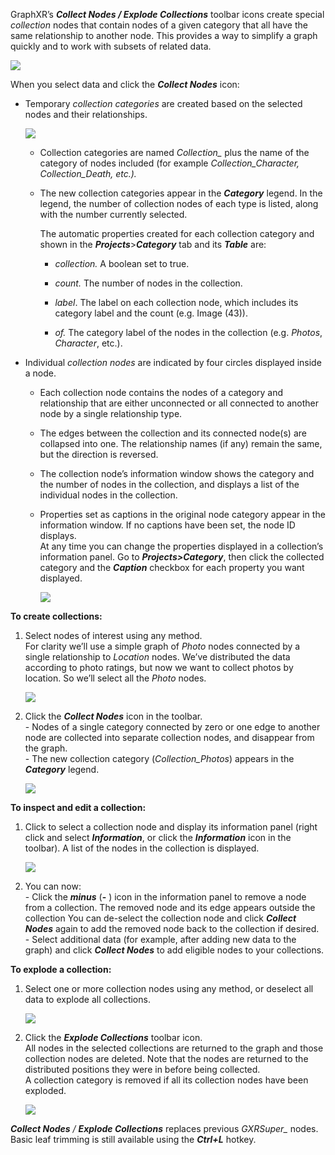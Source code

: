 GraphXR’s _**Collect Nodes / Explode Collections**_ toolbar icons create special _collection_ nodes that contain nodes of a given category that all have the same relationship to another node. This provides a way to simplify a graph quickly and to work with subsets of related data.

![](https://kineviz.atlassian.net/wiki/download/attachments/1719536902/04_04_07_Collections.png?api=v2)

When you select data and click the _**Collect Nodes**_ icon:

*   Temporary _collection categories_ are created based on the selected nodes and their relationships.
    
    ![](https://kineviz.atlassian.net/wiki/download/attachments/1719536902/04_04_08_CollectionProperties.png?api=v2)
    *   Collection categories are named _Collection\__ plus the name of the category of nodes included (for example _Collection\_Character, Collection\_Death, etc.)._
        
    *   The new collection categories appear in the _**Category**_ legend. In the legend, the number of collection nodes of each type is listed, along with the number currently selected.
        
        The automatic properties created for each collection category and shown in the _**Projects**_\>_**Category**_ tab and its _**Table**_ are:
        
        *   _collection._ A boolean set to true.
            
        *   _count._ The number of nodes in the collection.
            
        *   _label_. The label on each collection node, which includes its category label and the count (e.g. Image (43)).
            
        *   _of._ The category label of the nodes in the collection (e.g. _Photos_, _Character_, etc.).
            
*   Individual _collection nodes_ are indicated by four circles displayed inside a node.
    
    *   Each collection node contains the nodes of a category and relationship that are either unconnected or all connected to another node by a single relationship type.
        
    *   The edges between the collection and its connected node(s) are collapsed into one. The relationship names (if any) remain the same, but the direction is reversed.
        
    *   The collection node’s information window shows the category and the number of nodes in the collection, and displays a list of the individual nodes in the collection.
        
    *   Properties set as captions in the original node category appear in the information window. If no captions have been set, the node ID displays.  
        At any time you can change the properties displayed in a collection’s information panel. Go to _**Projects>Category**_, then click the collected category and the _**Caption**_ checkbox for each property you want displayed.
        
        ![](https://kineviz.atlassian.net/wiki/download/attachments/1719536902/04_04_09_CollectionsCaptions.png?api=v2)

**To create collections:**

1.  Select nodes of interest using any method.  
    For clarity we’ll use a simple graph of _Photo_ nodes connected by a single relationship to _Location_ nodes. We’ve distributed the data according to photo ratings, but now we want to collect photos by location. So we’ll select all the _Photo_ nodes.
    
    ![](https://kineviz.atlassian.net/wiki/download/attachments/1719536902/04_04_10_CollectionPhotos1.png?api=v2)
2.  Click the _**Collect Nodes**_ icon in the toolbar.  
    \- Nodes of a single category connected by zero or one edge to another node are collected into separate collection nodes, and disappear from the graph.  
    \- The new collection category (_Collection\_Photos_) appears in the _**Category**_ legend.
    
    ![](https://kineviz.atlassian.net/wiki/download/attachments/1719536902/04_04_11_CollectionPhotos2.png?api=v2)

**To inspect and edit a collection:**

1.  Click to select a collection node and display its information panel (right click and select _**Information**_, or click the _**Information**_ icon in the toolbar). A list of the nodes in the collection is displayed.
    
    ![](https://kineviz.atlassian.net/wiki/download/attachments/1719536902/04_04_12_CollectionPhotos3.png?api=v2)
2.  You can now:  
    \- Click the _**minus**_ (**\-** ) icon in the information panel to remove a node from a collection. The removed node and its edge appears outside the collection You can de-select the collection node and click _**Collect Nodes**_ again to add the removed node back to the collection if desired.  
    \- Select additional data (for example, after adding new data to the graph) and click _**Collect Nodes**_ to add eligible nodes to your collections.
    

**To explode a collection:**

1.  Select one or more collection nodes using any method, or deselect all data to explode all collections.
    
    ![](https://kineviz.atlassian.net/wiki/download/attachments/1719536902/04_04_13_CollectionPhotos4.png?api=v2)
2.  Click the _**Explode Collections**_ toolbar icon.  
    All nodes in the selected collections are returned to the graph and those collection nodes are deleted. Note that the nodes are returned to the distributed positions they were in before being collected.  
    A collection category is removed if all its collection nodes have been exploded.
    
    ![](https://kineviz.atlassian.net/wiki/download/attachments/1719536902/04_04_14_CollectionPhotos5.png?api=v2)

_**Collect Nodes** / **Explode Collections**_ replaces previous _GXRSuper\__ nodes. Basic leaf trimming is still available using the _**Ctrl+L**_ hotkey.